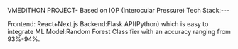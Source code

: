 VMEDITHON PROJECT- Based on IOP (Interocular Pressure)
Tech Stack:---

Frontend: React+Next.js
Backend:Flask API(Python) which is easy to integrate
ML Model:Random Forest Classifier with an accuracy ranging from 93%-94%.
